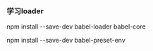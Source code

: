 ### 学习loader
npm install --save-dev babel-loader babel-core

npm install --save-dev babel-preset-env 